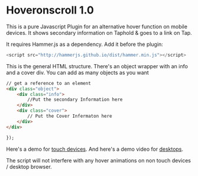 # Hoveronscroll 1.0

This is a pure Javascript Plugin for an alternative hover function on mobile devices. It shows secondary information on Taphold &amp; goes to a link on Tap.

It requires Hammer.js as a dependency. Add it before the plugin:

```js
<script src="http://hammerjs.github.io/dist/hammer.min.js"></script>
```
This is the general HTML structure. There's an object wrapper with an info and a cover div. You can add as many objects as you want

```html
// get a reference to an element
<div class="object">
    <div class="info">
        //Put the secondary Information here
    </div>
    <div class="cover">
        // Put the Cover Infermaton here
    </div>
</div>

});
```

Here's a demo for [touch devices](http://vinzenzaubry.com/demos/hoveronscroll/). And here's a demo video for [desktops](http://vinzenzaubry.com/demos/hoveronscroll/desktop). 

The script will not interfere with any hover animations on non touch devices / desktop browser.
